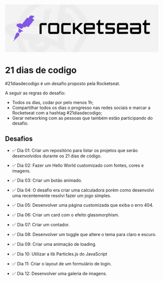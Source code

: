 <img src="./assets/rocketseat-logo.png" />

# 21 dias de codigo

#21diasdecodigo é um desafio proposto pela Rocketseat.

A seguir as regras do desafio:
- Todos os dias, codar por pelo menos 1h;
- Compartilhar todos os dias o progresso nas redes sociais e marcar a Rocketseat com a hashtag #21diasdecodigo;
- Gerar networking com as pessoas que também estão participando do desafio.

## Desafios
 - ✅ Dia 01: Criar um repositório para listar os projetos que serão desenvolvidos durante os 21 dias de código.

 - ✅ Dia 02: Fazer um Hello World customizado com fontes, cores e imagens.

 - ✅ Dia 03: Criar um botão animado.

 - ✅ Dia 04: O desafio era criar uma calculadora porém como desenvolvi uma recentemente resolvi fazer um jogo simples.

 - ✅ Dia 05: Desenvolver uma página customizada que exiba o erro 404.

 - ✅ Dia 06: Criar um card com o efeito glassmorphism.
     
 - ✅ Dia 07: Criar um contador.

 - ✅ Dia 08: Desenvolver um toggle que altere o tema para claro e escuro.

 - ✅ Dia 09: Criar uma animação de loading.
 
 - ✅ Dia 10: Utilizar a lib Particles.js do JavaScript

 - ✅ Dia 11: Criar o layout de um formulário de login.

 - ✅ Dia 12: Desenvolver uma galeria de imagens.
